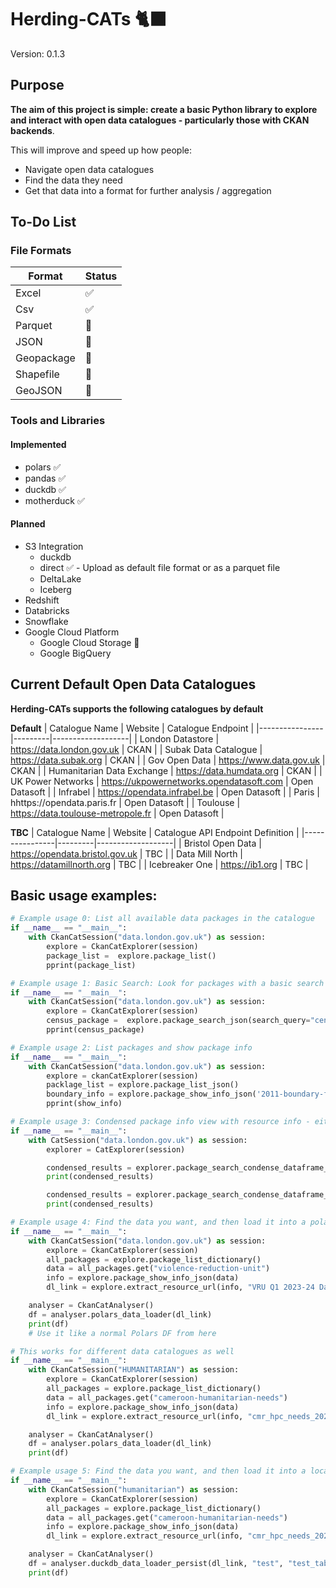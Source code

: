# Herding-CATs 🐈‍⬛

Version: 0.1.3

## Purpose

**The aim of this project is simple: create a basic Python library to explore and interact with open data catalogues - particularly those with CKAN backends**.

This will improve and speed up how people:
- Navigate open data catalogues
- Find the data they need
- Get that data into a format for further analysis / aggregation

## To-Do List

### File Formats

| Format     | Status |
|------------|--------|
| Excel       | ✅    |
| Csv        | ✅     |
| Parquet    | 🚧     |
| JSON       | 🚧     |
| Geopackage | 🚧     |
| Shapefile  | 🚧     |
| GeoJSON    | 🚧     |

### Tools and Libraries

#### Implemented
- polars ✅
- pandas ✅
- duckdb ✅
- motherduck ✅

#### Planned
- S3 Integration
  - duckdb
  - direct ✅ - Upload as default file format or as a parquet file
  - DeltaLake
  - Iceberg
- Redshift
- Databricks
- Snowflake
- Google Cloud Platform
  - Google Cloud Storage 🚧
  - Google BigQuery


## Current Default Open Data Catalogues

**Herding-CATs supports the following catalogues by default**

**Default**
| Catalogue Name | Website | Catalogue Endpoint |
|----------------|---------|-------------------|
| London Datastore | https://data.london.gov.uk | CKAN |
| Subak Data Catalogue | https://data.subak.org | CKAN |
| Gov Open Data | https://www.data.gov.uk | CKAN |
| Humanitarian Data Exchange | https://data.humdata.org | CKAN |
| UK Power Networks | https://ukpowernetworks.opendatasoft.com | Open Datasoft |
| Infrabel | https://opendata.infrabel.be | Open Datasoft |
| Paris | hhttps://opendata.paris.fr | Open Datasoft |
| Toulouse | https://data.toulouse-metropole.fr | Open Datasoft |

**TBC**
| Catalogue Name | Website | Catalogue API Endpoint Definition |
|----------------|---------|-------------------|
| Bristol Open Data | https://opendata.bristol.gov.uk | TBC |
| Data Mill North | https://datamillnorth.org | TBC |
| Icebreaker One | https://ib1.org | TBC |

## Basic usage examples:

```python
# Example usage 0: List all available data packages in the catalogue
if __name__ == "__main__":
    with CkanCatSession("data.london.gov.uk") as session:
        explore = CkanCatExplorer(session)
        package_list =  explore.package_list()
        pprint(package_list)
```

```python
# Example usage 1: Basic Search: Look for packages with a basic search term
if __name__ == "__main__":
    with CkanCatSession("data.london.gov.uk") as session:
        explore = CkanCatExplorer(session)
        census_package =  explore.package_search_json(search_query="census")
        pprint(census_package)
```

```python
# Example usage 2: List packages and show package info
if __name__ == "__main__":
    with CkanCatSession("data.london.gov.uk") as session:
        explore = ckanCatExplorer(session)
        packlage_list = explore.package_list_json()
        boundary_info = explore.package_show_info_json('2011-boundary-files')
        pprint(show_info)
```

```python
# Example usage 3: Condensed package info view with resource info - either packed or unpacked
if __name__ == "__main__":
    with CatSession("data.london.gov.uk") as session:
        explorer = CatExplorer(session)

        condensed_results = explorer.package_search_condense_dataframe_packed("police", 'polars')
        print(condensed_results)

        condensed_results = explorer.package_search_condense_dataframe_unpacked("police", 'polars')
        print(condensed_results)
```

```python
# Example usage 4: Find the data you want, and then load it into a polars df for further processing
if __name__ == "__main__":
    with CkanCatSession("data.london.gov.uk") as session:
        explore = CkanCatExplorer(session)
        all_packages = explore.package_list_dictionary()
        data = all_packages.get("violence-reduction-unit")
        info = explore.package_show_info_json(data)
        dl_link = explore.extract_resource_url(info, "VRU Q1 2023-24 Dataset")

    analyser = CkanCatAnalyser()
    df = analyser.polars_data_loader(dl_link)
    print(df)
    # Use it like a normal Polars DF from here

# This works for different data catalogues as well
if __name__ == "__main__":
    with CkanCatSession("HUMANITARIAN") as session:
        explore = CkanCatExplorer(session)
        all_packages = explore.package_list_dictionary()
        data = all_packages.get("cameroon-humanitarian-needs")
        info = explore.package_show_info_json(data)
        dl_link = explore.extract_resource_url(info, "cmr_hpc_needs_2024")

    analyser = CkanCatAnalyser()
    df = analyser.polars_data_loader(dl_link)
    print(df)
```

```python
# Example usage 5: Find the data you want, and then load it into a local duckdb for further processing
if __name__ == "__main__":
    with CkanCatSession("humanitarian") as session:
        explore = CkanCatExplorer(session)
        all_packages = explore.package_list_dictionary()
        data = all_packages.get("cameroon-humanitarian-needs")
        info = explore.package_show_info_json(data)
        dl_link = explore.extract_resource_url(info, "cmr_hpc_needs_2024")

    analyser = CkanCatAnalyser()
    df = analyser.duckdb_data_loader_persist(dl_link, "test", "test_table")
    print(df)
```
